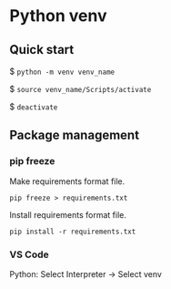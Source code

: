 # Python venv

## Quick start

$ `python -m venv venv_name`

$ `source venv_name/Scripts/activate`

$ `deactivate`



## Package management

### pip freeze

Make requirements format file.

`pip freeze > requirements.txt`

Install requirements format file.

`pip install -r requirements.txt`



### VS Code

Python: Select Interpreter -> Select venv